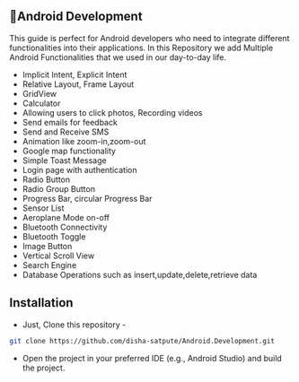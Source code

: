 ## 📱Android Development
This guide is perfect for Android developers who need to integrate different functionalities into their applications.
In this Repository we add Multiple Android Functionalities that we used in our day-to-day life.

- Implicit Intent, Explicit Intent
- Relative Layout, Frame Layout
- GridView
- Calculator
- Allowing users to click photos, Recording videos
- Send emails for feedback
- Send and Receive SMS
- Animation like zoom-in,zoom-out
- Google map functionality
- Simple Toast Message
- Login page with authentication
- Radio Button
- Radio Group Button
- Progress Bar, circular Progress Bar
- Sensor List
- Aeroplane Mode on-off
- Bluetooth Connectivity
- Bluetooth Toggle
- Image Button
- Vertical Scroll View
- Search Engine
- Database Operations such as insert,update,delete,retrieve data

## Installation
- Just, Clone this repository - 
````bash 
git clone https://github.com/disha-satpute/Android.Development.git
````
- Open the project in your preferred IDE (e.g., Android Studio) and build the project.

